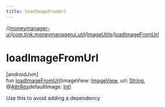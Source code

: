 ```yaml
---
title: loadImageFromUrl
---
```

//[moneymanager-ui](../../../index.html)/[com.tink.moneymanagerui.util](../index.html)/[ImageUtils](index.html)/[loadImageFromUrl](load-image-from-url.html)



# loadImageFromUrl



[androidJvm]\
fun [loadImageFromUrl](load-image-from-url.html)(imageView: [ImageView](https://developer.android.com/reference/kotlin/android/widget/ImageView.html), url: [String](https://kotlinlang.org/api/latest/jvm/stdlib/kotlin/-string/index.html), @[AttrRes](https://developer.android.com/reference/kotlin/androidx/annotation/AttrRes.html)defaultImage: [Int](https://kotlinlang.org/api/latest/jvm/stdlib/kotlin/-int/index.html))



Use this to avoid adding a dependency




